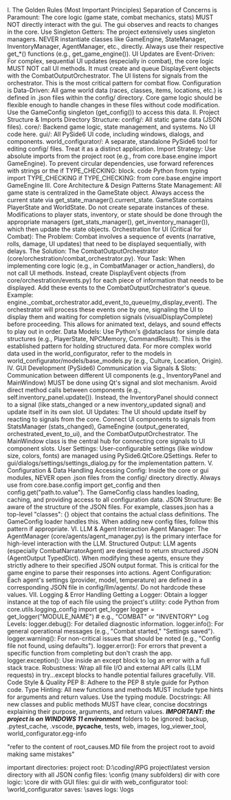 
I. The Golden Rules (Most Important Principles)
Separation of Concerns is Paramount: The core logic (game state, combat mechanics, stats) MUST NOT directly interact with the gui. The gui observes and reacts to changes in the core.
Use Singleton Getters: The project extensively uses singleton managers. NEVER instantiate classes like GameEngine, StateManager, InventoryManager, AgentManager, etc., directly. Always use their respective get_*() functions (e.g., get_game_engine()).
UI Updates are Event-Driven: For complex, sequential UI updates (especially in combat), the core logic MUST NOT call UI methods. It must create and queue DisplayEvent objects with the CombatOutputOrchestrator. The UI listens for signals from the orchestrator. This is the most critical pattern for combat flow.
Configuration is Data-Driven: All game world data (races, classes, items, locations, etc.) is defined in .json files within the config/ directory. Core game logic should be flexible enough to handle changes in these files without code modification. Use the GameConfig singleton (get_config()) to access this data.
II. Project Structure & Imports
Directory Structure:
config/: All static game data (JSON files).
core/: Backend game logic, state management, and systems. No UI code here.
gui/: All PySide6 UI code, including windows, dialogs, and components.
world_configurator/: A separate, standalone PySide6 tool for editing config/ files. Treat it as a distinct application.
Import Strategy:
Use absolute imports from the project root (e.g., from core.base.engine import GameEngine).
To prevent circular dependencies, use forward references with strings or the if TYPE_CHECKING: block.
code
Python
from typing import TYPE_CHECKING
if TYPE_CHECKING:
    from core.base.engine import GameEngine
III. Core Architecture & Design Patterns
State Management:
All game state is centralized in the GameState object.
Always access the current state via get_state_manager().current_state.
GameState contains PlayerState and WorldState. Do not create separate instances of these.
Modifications to player stats, inventory, or state should be done through the appropriate managers (get_stats_manager(), get_inventory_manager()), which then update the state objects.
Orchestration for UI (Critical for Combat):
The Problem: Combat involves a sequence of events (narrative, rolls, damage, UI updates) that need to be displayed sequentially, with delays.
The Solution: The CombatOutputOrchestrator (core/orchestration/combat_orchestrator.py).
Your Task:
When implementing core logic (e.g., in CombatManager or action_handlers), do not call UI methods.
Instead, create DisplayEvent objects (from core/orchestration/events.py) for each piece of information that needs to be displayed.
Add these events to the CombatOutputOrchestrator's queue. Example: engine._combat_orchestrator.add_event_to_queue(my_display_event).
The orchestrator will process these events one by one, signaling the UI to display them and waiting for completion signals (visualDisplayComplete) before proceeding. This allows for animated text, delays, and sound effects to play out in order.
Data Models:
Use Python's @dataclass for simple data structures (e.g., PlayerState, NPCMemory, CommandResult). This is the established pattern for holding structured data.
For more complex world data used in the world_configurator, refer to the models in world_configurator/models/base_models.py (e.g., Culture, Location, Origin).
IV. GUI Development (PySide6)
Communication via Signals & Slots:
Communication between different UI components (e.g., InventoryPanel and MainWindow) MUST be done using Qt's signal and slot mechanism.
Avoid direct method calls between components (e.g., self.inventory_panel.update()). Instead, the InventoryPanel should connect to a signal (like stats_changed or a new inventory_updated signal) and update itself in its own slot.
UI Updates:
The UI should update itself by reacting to signals from the core.
Connect UI components to signals from StatsManager (stats_changed), GameEngine (output_generated, orchestrated_event_to_ui), and the CombatOutputOrchestrator.
The MainWindow class is the central hub for connecting core signals to UI component slots.
User Settings:
User-configurable settings (like window size, colors, fonts) are managed using PySide6.QtCore.QSettings. Refer to gui/dialogs/settings/settings_dialog.py for the implementation pattern.
V. Configuration & Data Handling
Accessing Config:
Inside the core or gui modules, NEVER open .json files from the config/ directory directly.
Always use from core.base.config import get_config and then config.get("path.to.value").
The GameConfig class handles loading, caching, and providing access to all configuration data.
JSON Structure:
Be aware of the structure of the JSON files. For example, classes.json has a top-level "classes": {} object that contains the actual class definitions. The GameConfig loader handles this. When adding new config files, follow this pattern if appropriate.
VI. LLM & Agent Interaction
Agent Manager: The AgentManager (core/agents/agent_manager.py) is the primary interface for high-level interaction with the LLM.
Structured Output: LLM agents (especially CombatNarratorAgent) are designed to return structured JSON (AgentOutput TypedDict). When modifying these agents, ensure they strictly adhere to their specified JSON output format. This is critical for the game engine to parse their responses into actions.
Agent Configuration: Each agent's settings (provider, model, temperature) are defined in a corresponding JSON file in config/llm/agents/. Do not hardcode these values.
VII. Logging & Error Handling
Getting a Logger:
Obtain a logger instance at the top of each file using the project's utility:
code
Python
from core.utils.logging_config import get_logger
logger = get_logger("MODULE_NAME") # e.g., "COMBAT" or "INVENTORY"
Log Levels:
logger.debug(): For detailed diagnostic information.
logger.info(): For general operational messages (e.g., "Combat started," "Settings saved").
logger.warning(): For non-critical issues that should be noted (e.g., "Config file not found, using defaults").
logger.error(): For errors that prevent a specific function from completing but don't crash the app.
logger.exception(): Use inside an except block to log an error with a full stack trace.
Robustness:
Wrap all file I/O and external API calls (LLM requests) in try...except blocks to handle potential failures gracefully.
VIII. Code Style & Quality
PEP 8: Adhere to the PEP 8 style guide for Python code.
Type Hinting: All new functions and methods MUST include type hints for arguments and return values. Use the typing module.
Docstrings: All new classes and public methods MUST have clear, concise docstrings explaining their purpose, arguments, and return values.
***IMPORTANT: the project is on WINDOWS 11 environment***
folders to be ignored:
backup, .pytest_cache, .vscode, __pycache__, tests, web, images, log_viewer_tool, world_configurator.egg-info

"refer to the content of root_causes.MD file from the project root to avoid making same mistakes"

important directories:
project root: D:\coding\RPG project\latest version
directory with all JSON config files: \config (many subfolders)
dir with core logic: \core
dir with GUI files: gui
dir  with web_configurator tool: \world_configurator
saves: \saves
logs: \logs
